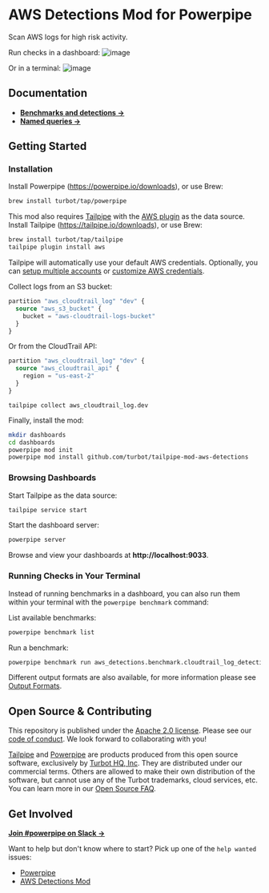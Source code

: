 # AWS Detections Mod for Powerpipe

Scan AWS logs for high risk activity.

Run checks in a dashboard:
![image](https://raw.githubusercontent.com/turbot/tailpipe-mod-aws-detections/main/docs/aws_cis_v400_dashboard.png)

Or in a terminal:
![image](https://raw.githubusercontent.com/turbot/tailpipe-mod-aws-detections/main/docs/aws_cis_v400_console.png)

## Documentation

- **[Benchmarks and detections →](https://hub.powerpipe.io/mods/turbot/tailpipe-mod-aws-detections/benchmarks)**
- **[Named queries →](https://hub.powerpipe.io/mods/turbot/tailpipe-mod-aws-detections/queries)**

## Getting Started

### Installation

Install Powerpipe (https://powerpipe.io/downloads), or use Brew:

```sh
brew install turbot/tap/powerpipe
```

This mod also requires [Tailpipe](https://tailpipe.io) with the [AWS plugin](https://hub.tailpipe.io/plugins/turbot/aws) as the data source. Install Tailpipe (https://tailpipe.io/downloads), or use Brew:

```sh
brew install turbot/tap/tailpipe
tailpipe plugin install aws
```

Tailpipe will automatically use your default AWS credentials. Optionally, you can [setup multiple accounts](https://hub.tailpipe.io/plugins/turbot/aws#multi-account-connections) or [customize AWS credentials](https://hub.tailpipe.io/plugins/turbot/aws#configuring-aws-credentials).

Collect logs from an S3 bucket:

```terraform
partition "aws_cloudtrail_log" "dev" {
  source "aws_s3_bucket" {
    bucket = "aws-cloudtrail-logs-bucket"
  }
}
```

Or from the CloudTrail API:

```terraform
partition "aws_cloudtrail_log" "dev" {
  source "aws_cloudtrail_api" {
    region = "us-east-2"
  }
}
```

```shell
tailpipe collect aws_cloudtrail_log.dev
```

Finally, install the mod:

```sh
mkdir dashboards
cd dashboards
powerpipe mod init
powerpipe mod install github.com/turbot/tailpipe-mod-aws-detections
```

### Browsing Dashboards

Start Tailpipe as the data source:

```sh
tailpipe service start
```

Start the dashboard server:

```sh
powerpipe server
```

Browse and view your dashboards at **http://localhost:9033**.

### Running Checks in Your Terminal

Instead of running benchmarks in a dashboard, you can also run them within your
terminal with the `powerpipe benchmark` command:

List available benchmarks:

```sh
powerpipe benchmark list
```

Run a benchmark:

```sh
powerpipe benchmark run aws_detections.benchmark.cloudtrail_log_detections
```

Different output formats are also available, for more information please see
[Output Formats](https://powerpipe.io/docs/reference/cli/benchmark#output-formats).

## Open Source & Contributing

This repository is published under the [Apache 2.0 license](https://www.apache.org/licenses/LICENSE-2.0). Please see our [code of conduct](https://github.com/turbot/.github/blob/main/CODE_OF_CONDUCT.md). We look forward to collaborating with you!

[Tailpipe](https://tailpipe.io) and [Powerpipe](https://powerpipe.io) are products produced from this open source software, exclusively by [Turbot HQ, Inc](https://turbot.com). They are distributed under our commercial terms. Others are allowed to make their own distribution of the software, but cannot use any of the Turbot trademarks, cloud services, etc. You can learn more in our [Open Source FAQ](https://turbot.com/open-source).

## Get Involved

**[Join #powerpipe on Slack →](https://turbot.com/community/join)**

Want to help but don't know where to start? Pick up one of the `help wanted` issues:

- [Powerpipe](https://github.com/turbot/powerpipe/labels/help%20wanted)
- [AWS Detections Mod](https://github.com/turbot/tailpipe-mod-aws-detections/labels/help%20wanted)
